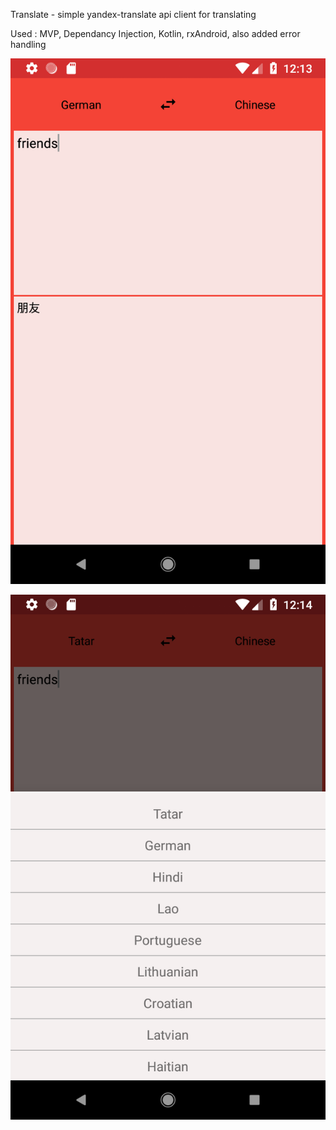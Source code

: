 Translate - simple yandex-translate api client for translating

Used : MVP, Dependancy Injection, Kotlin,
rxAndroid, also added error handling

![alt text](translate_screen.png)

![alt text](select_language_screen.png)

